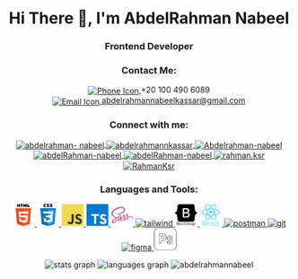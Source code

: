 
<h1 align="center">Hi There 👋, I'm AbdelRahman Nabeel</h1>
<h3 align="center">Frontend Developer </h3>

<h3 align="center">Contact Me:</h3>

<p align="center">
  <a href="tel:+201004906089" title="Call" target="_blank">
    <img align="center" src="phone_icon.png" alt="Phone Icon" height="30" width="30">
  </a> +20 100 490 6089 <br>

  <a href="mailto:abdelrahmannabeelkassar@gmail.com" title="Email" target="_blank">
    <img align="center" src="email_icon.png" alt="Email Icon" height="30" width="30">
  </a> <a href="mailto:abdelrahmannabeelkassar@gmail.com">abdelrahmannabeelkassar@gmail.com</a>
</p>





<h3 align="center">Connect with me:</h3>
<p align="center">
  
<a href="https://www.linkedin.com/in/abdelrahman-nabeel/" target="_blank">
    <img align="center" src="https://raw.githubusercontent.com/rahuldkjain/github-profile-readme-generator/master/src/images/icons/Social/linked-in-alt.svg" alt="abdelrahman- 
     nabeel" height="30" width="40" /> </a>
  
  <a href="https://www.facebook.com/abdelrahmannkassar" target="_blank">
    <img align="center" src="https://raw.githubusercontent.com/rahuldkjain/github-profile-readme-generator/master/src/images/icons/Social/facebook.svg" alt="abdelrahmannkassar" height="30" width="40" />
  </a>
  
  <a href="https://codepen.io/Abdelrahman-nabeel" target="_blank">
    <img align="center" src="https://raw.githubusercontent.com/rahuldkjain/github-profile-readme-generator/master/src/images/icons/Social/codepen.svg" alt="Abdelrahman-nabeel" height="30" width="40" />
  </a>

  <a href="https://stackoverflow.com/users/21399946/abdelrahman-nabeel" target="_blank">
    <img align="center" src="https://raw.githubusercontent.com/rahuldkjain/github-profile-readme-generator/master/src/images/icons/Social/stack-overflow.svg" alt="abdelRahman-nabeel" height="30" width="40" />
  </a>

  <a href="https://www.leetcode.com/abdelRahman-nabeel" target="_blank">
    <img align="center" src="https://raw.githubusercontent.com/rahuldkjain/github-profile-readme-generator/master/src/images/icons/Social/leet-code.svg" alt="abdelRahman-nabeel" height="30" width="40" />
  </a>
<a href="https://www.instagram.com/rahman.ksr/" target="_blank">
    <img align="center" src="https://raw.githubusercontent.com/rahuldkjain/github-profile-readme-generator/master/src/images/icons/Social/instagram.svg" alt="rahman.ksr" height="30" width="40" />
</a>

  <a href="https://twitter.com/RahmanKsr" target="blank">
    <img align="center" src="https://raw.githubusercontent.com/rahuldkjain/github-profile-readme-generator/master/src/images/icons/Social/twitter.svg" alt="RahmanKsr" height="30" width="40" />
  </a>
  </p>
  
<h3 align="center">Languages and Tools:</h3>

<p align="center">

<a href="https://www.w3.org/html/" target="_blank" rel="noreferrer">
    <img src="https://raw.githubusercontent.com/devicons/devicon/master/icons/html5/html5-original-wordmark.svg" alt="html5" width="40" height="40"/>
  </a>
   <a href="https://www.w3schools.com/css/" target="_blank" rel="noreferrer">
    <img src="https://raw.githubusercontent.com/devicons/devicon/master/icons/css3/css3-original-wordmark.svg" alt="css3" width="40" height="40"/>
  </a>
  
  <a href="https://developer.mozilla.org/en-US/docs/Web/JavaScript" target="_blank" rel="noreferrer">
    <img src="https://raw.githubusercontent.com/devicons/devicon/master/icons/javascript/javascript-original.svg" alt="javascript" width="40" height="40"/>
  </a>
   
  <a href="https://www.typescriptlang.org/" target="_blank" rel="noreferrer">
    <img src="https://raw.githubusercontent.com/devicons/devicon/master/icons/typescript/typescript-original.svg" alt="typescript" width="40" height="40"/>
  </a>
    <a href="https://sass-lang.com" target="_blank" rel="noreferrer">
    <img src="https://raw.githubusercontent.com/devicons/devicon/master/icons/sass/sass-original.svg" alt="sass" width="40" height="40"/>
  </a>
  
  <a href="https://tailwindcss.com/" target="_blank" rel="noreferrer">
    <img src="https://www.vectorlogo.zone/logos/tailwindcss/tailwindcss-icon.svg" alt="tailwind" width="40" height="40"/>
  </a>
  
  <a href="https://getbootstrap.com" target="_blank" rel="noreferrer">
    <img src="https://raw.githubusercontent.com/devicons/devicon/master/icons/bootstrap/bootstrap-plain-wordmark.svg" alt="bootstrap" width="40" height="40"/>
  </a>
    <a href="https://reactjs.org/" target="_blank" rel="noreferrer">
    <img src="https://raw.githubusercontent.com/devicons/devicon/master/icons/react/react-original-wordmark.svg" alt="react" width="40" height="40"/>
  </a>
 
  
  
  <a href="https://postman.com" target="_blank" rel="noreferrer">
    <img src="https://www.vectorlogo.zone/logos/getpostman/getpostman-icon.svg" alt="postman" width="40" height="40"/>
  </a>
  

  
   <a href="https://git-scm.com/" target="_blank" rel="noreferrer">
    <img src="https://www.vectorlogo.zone/logos/git-scm/git-scm-icon.svg" alt="git" width="40" height="40"/>
  </a>
  
  <a href="https://www.figma.com/" target="_blank" rel="noreferrer">
    <img src="https://www.vectorlogo.zone/logos/figma/figma-icon.svg" alt="figma" width="40" height="40"/>
  </a>
  
  <a href="https://www.photoshop.com/en" target="_blank" rel="noreferrer">
    <img src="https://raw.githubusercontent.com/devicons/devicon/master/icons/photoshop/photoshop-line.svg" alt="photoshop" width="40" height="40"/>
  </a>
</p>

  
</p>
<div align="center">
  <img src="https://github-readme-stats.vercel.app/api?hide_title=false&hide_rank=false&show_icons=true&include_all_commits=true&count_private=true&disable_animations=false&theme=dracula&locale=en&hide_border=false&username=abdelrahmannabeel" height="150" alt="stats graph"  />
  <img src="https://github-readme-stats.vercel.app/api/top-langs?locale=en&hide_title=false&layout=compact&card_width=320&langs_count=5&theme=dracula&hide_border=false&username=abdelrahmannabeel" height="150" alt="languages graph"  />
    <img src="https://github-profile-trophy.vercel.app/?username=abdelrahmannabeel&theme=dracula" alt="abdelrahmannabeel" />
</div>
